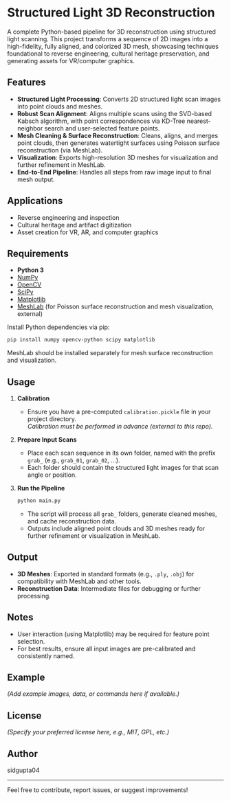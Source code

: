 # Structured Light 3D Reconstruction

A complete Python-based pipeline for 3D reconstruction using structured light scanning. This project transforms a sequence of 2D images into a high-fidelity, fully aligned, and colorized 3D mesh, showcasing techniques foundational to reverse engineering, cultural heritage preservation, and generating assets for VR/computer graphics.

## Features

- **Structured Light Processing**: Converts 2D structured light scan images into point clouds and meshes.
- **Robust Scan Alignment**: Aligns multiple scans using the SVD-based Kabsch algorithm, with point correspondences via KD-Tree nearest-neighbor search and user-selected feature points.
- **Mesh Cleaning & Surface Reconstruction**: Cleans, aligns, and merges point clouds, then generates watertight surfaces using Poisson surface reconstruction (via MeshLab).
- **Visualization**: Exports high-resolution 3D meshes for visualization and further refinement in MeshLab.
- **End-to-End Pipeline**: Handles all steps from raw image input to final mesh output.

## Applications

- Reverse engineering and inspection
- Cultural heritage and artifact digitization
- Asset creation for VR, AR, and computer graphics

## Requirements

- **Python 3**
- [NumPy](https://numpy.org/)
- [OpenCV](https://opencv.org/)
- [SciPy](https://scipy.org/)
- [Matplotlib](https://matplotlib.org/)
- [MeshLab](https://www.meshlab.net/) (for Poisson surface reconstruction and mesh visualization, external)

Install Python dependencies via pip:

```bash
pip install numpy opencv-python scipy matplotlib
```

MeshLab should be installed separately for mesh surface reconstruction and visualization.

## Usage

1. **Calibration**

    - Ensure you have a pre-computed `calibration.pickle` file in your project directory.  
      _Calibration must be performed in advance (external to this repo)._

2. **Prepare Input Scans**

    - Place each scan sequence in its own folder, named with the prefix `grab_` (e.g., `grab_01`, `grab_02`, ...).
    - Each folder should contain the structured light images for that scan angle or position.

3. **Run the Pipeline**

    ```bash
    python main.py
    ```

    - The script will process all `grab_` folders, generate cleaned meshes, and cache reconstruction data.
    - Outputs include aligned point clouds and 3D meshes ready for further refinement or visualization in MeshLab.

## Output

- **3D Meshes**: Exported in standard formats (e.g., `.ply`, `.obj`) for compatibility with MeshLab and other tools.
- **Reconstruction Data**: Intermediate files for debugging or further processing.

## Notes

- User interaction (using Matplotlib) may be required for feature point selection.
- For best results, ensure all input images are pre-calibrated and consistently named.

## Example

_(Add example images, data, or commands here if available.)_

## License

_(Specify your preferred license here, e.g., MIT, GPL, etc.)_

## Author

sidgupta04

---

Feel free to contribute, report issues, or suggest improvements!

